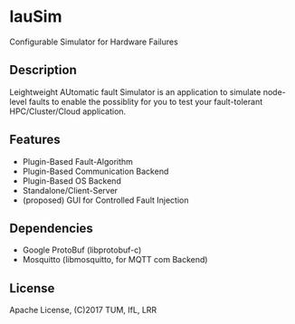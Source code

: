 # lauSim
Configurable Simulator for Hardware Failures

## Description
Leightweight AUtomatic fault Simulator is an application to simulate node-level faults to enable the possiblity for you to test your fault-tolerant HPC/Cluster/Cloud application.  

## Features
* Plugin-Based Fault-Algorithm
* Plugin-Based Communication Backend
* Plugin-Based OS Backend
* Standalone/Client-Server
* (proposed) GUI for Controlled Fault Injection

## Dependencies
* Google ProtoBuf (libprotobuf-c)
* Mosquitto (libmosquitto, for MQTT com Backend)

## License
Apache License, (C)2017 TUM, IfL, LRR